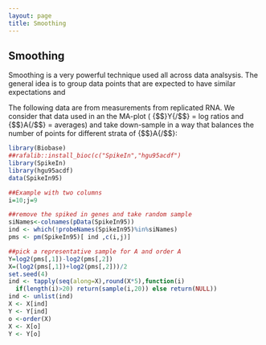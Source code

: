 ```yaml
---
layout: page
title: Smoothing
---
```




<a name="smoothing"></a>

## Smoothing 

Smoothing is a very powerful technique used all across data analsysis. The general idea is to group data points that are expected to have similar expectations and 

The following data are from measurements from replicated RNA. We consider that data used in an the MA-plot ( {$$}Y{/$$} = log ratios and {$$}A{/$$} = averages) and take down-sample in a way that balances the number of points for different strata of {$$}A{/$$}:


```r
library(Biobase)
##rafalib::install_bioc(c("SpikeIn","hgu95acdf")
library(SpikeIn)
library(hgu95acdf)
data(SpikeIn95)

##Example with two columns
i=10;j=9

##remove the spiked in genes and take random sample
siNames<-colnames(pData(SpikeIn95))
ind <- which(!probeNames(SpikeIn95)%in%siNames)
pms <- pm(SpikeIn95)[ ind ,c(i,j)]

##pick a representative sample for A and order A
Y=log2(pms[,1])-log2(pms[,2])
X=(log2(pms[,1])+log2(pms[,2]))/2
set.seed(4)
ind <- tapply(seq(along=X),round(X*5),function(i)
  if(length(i)>20) return(sample(i,20)) else return(NULL))
ind <- unlist(ind)
X <- X[ind]
Y <- Y[ind]
o <-order(X)
X <- X[o]
Y <- Y[o]
```

